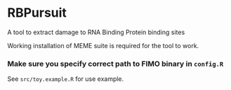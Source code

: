# RBPursuit
A tool to extract damage to RNA Binding Protein binding sites

Working installation of MEME suite is required for the tool to work.
### Make sure you specify correct path to FIMO binary in `config.R`

See `src/toy.example.R` for use example.
